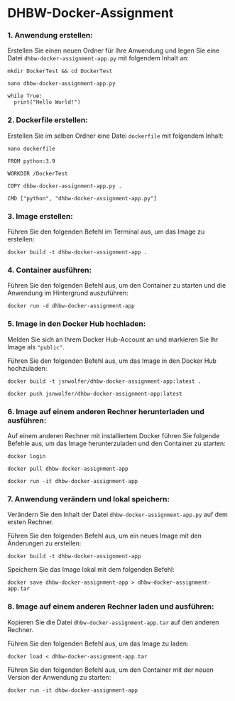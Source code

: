# DHBW-Docker-Assignment

### 1. Anwendung erstellen:
Erstellen Sie einen neuen Ordner für Ihre Anwendung und legen Sie eine Datei ```dhbw-docker-assignment-app.py``` mit folgendem Inhalt an:
```
mkdir DockerTest && cd DockerTest
```
```
nano dhbw-docker-assignment-app.py
```
```
while True:
  print("Hello World!")
```
### 2. Dockerfile erstellen:
Erstellen Sie im selben Ordner eine Datei ```dockerfile``` mit folgendem Inhalt:

```
nano dockerfile
```

```
FROM python:3.9

WORKDIR /DockerTest

COPY dhbw-docker-assignment-app.py .

CMD ["python", "dhbw-docker-assignment-app.py"]
```


### 3. Image erstellen:
Führen Sie den folgenden Befehl im Terminal aus, um das Image zu erstellen:

```
docker build -t dhbw-docker-assignment-app .
```
### 4. Container ausführen:
Führen Sie den folgenden Befehl aus, um den Container zu starten und die Anwendung im Hintergrund auszuführen:
```
docker run -d dhbw-docker-assignment-app
```
### 5. Image in den Docker Hub hochladen:
Melden Sie sich an Ihrem Docker Hub-Account an und markieren Sie Ihr Image als ```"public"```.

Führen Sie den folgenden Befehl aus, um das Image in den Docker Hub hochzuladen:
```
docker build -t jsnwolfer/dhbw-docker-assignment-app:latest .
```
```
docker push jsnwolfer/dhbw-docker-assignment-app:latest
```
### 6. Image auf einem anderen Rechner herunterladen und ausführen:

Auf einem anderen Rechner mit installiertem Docker führen Sie folgende Befehle aus, um das Image herunterzuladen und den Container zu starten:
```
docker login
```

```
docker pull dhbw-docker-assignment-app
```
```
docker run -it dhbw-docker-assignment-app
```
### 7. Anwendung verändern und lokal speichern:

Verändern Sie den Inhalt der Datei ```dhbw-docker-assignment-app.py``` auf dem ersten Rechner.

Führen Sie den folgenden Befehl aus, um ein neues Image mit den Änderungen zu erstellen:
```
docker build -t dhbw-docker-assignment-app
```
Speichern Sie das Image lokal mit dem folgenden Befehl:
```
docker save dhbw-docker-assignment-app > dhbw-docker-assignment-app.tar
```
### 8. Image auf einem anderen Rechner laden und ausführen:

Kopieren Sie die Datei ```dhbw-docker-assignment-app.tar``` auf den anderen Rechner.

Führen Sie den folgenden Befehl aus, um das Image zu laden:
```
docker load < dhbw-docker-assignment-app.tar
```
Führen Sie den folgenden Befehl aus, um den Container mit der neuen Version der Anwendung zu starten:
```
docker run -it dhbw-docker-assignment-app
```

